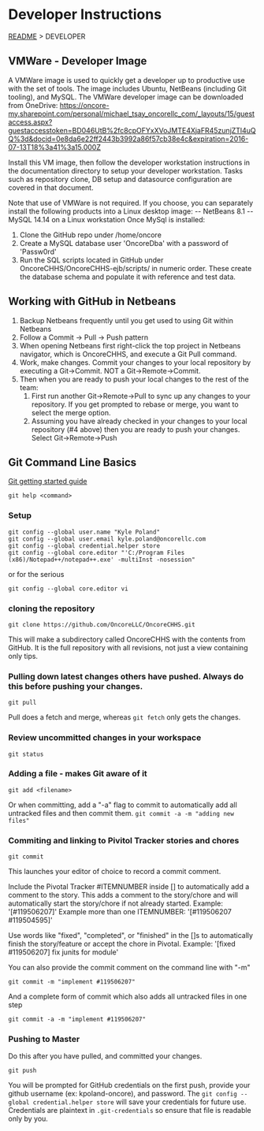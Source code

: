 # Developer Instructions
[README](README.md) > DEVELOPER

## VMWare - Developer Image
A VMWare image is used to quickly get a developer up to productive use with the set of tools. The image includes Ubuntu, NetBeans (including Git tooling), and MySQL. The VMWare developer image can be downloaded from OneDrive: https://oncore-my.sharepoint.com/personal/michael_tsay_oncorellc_com/_layouts/15/guestaccess.aspx?guestaccesstoken=BD046UtB%2fc8cpOFYxXVoJMTE4XjaFR45zunjZTl4uQQ%3d&docid=0e8da6e22ff2443b3992a86f57cb38e4c&expiration=2016-07-13T18%3a41%3a15.000Z  
  
Install this VM image, then follow the developer workstation instructions in the documentation directory to setup your developer workstation.  Tasks such as repository clone, DB setup and datasource configuration are covered in that document.  
  
Note that use of VMWare is not required. If you choose, you can separately install the following products into a Linux desktop image:
-- NetBeans 8.1
-- MySQL 14.14 on a Linux workstation
Once MySql is installed:
1. Clone the GitHub repo under /home/oncore 
2. Create a MySQL database user 'OncoreDba' with a password of 'Passw0rd'
3. Run the SQL scripts located in GitHub under OncoreCHHS/OncoreCHHS-ejb/scripts/ in numeric order. These create the database schema and populate it with reference and test data.
  
## Working with GitHub in Netbeans
1. Backup Netbeans frequently until you get used to using Git within Netbeans
2. Follow a Commit -> Pull -> Push pattern
3. When opening Netbeans first right-click the top project in Netbeans navigator, which is OncoreCHHS, and execute a Git Pull command.
4. Work, make changes. Commit your changes to your local repository by executing a Git→Commit. NOT a Git→Remote→Commit.
5. Then when you are ready to push your local changes to the rest of the team:
    1. First run another Git→Remote→Pull to sync up any changes to your repository.   If you get prompted to rebase or merge, you want to select the merge option. 
    2. Assuming you have already checked in your changes to your local repository (#4 above) then you are ready to push your changes.  Select Git→Remote→Push

## Git Command Line Basics
[Git getting started guide](https://git-scm.com/book/en/v2/Getting-Started-The-Command-Line)

```git help <command>```

### Setup
```
git config --global user.name "Kyle Poland"
git config --global user.email kyle.poland@oncorellc.com
git config --global credential.helper store
git config --global core.editor "'C:/Program Files (x86)/Notepad++/notepad++.exe' -multiInst -nosession"
```
or for the serious
```
git config --global core.editor vi
```

### cloning the repository
```
git clone https://github.com/OncoreLLC/OncoreCHHS.git
```
This will make a subdirectory called OncoreCHHS with the contents from GitHub. It is the full repository with all revisions, not just a view containing only tips.

### Pulling down latest changes others have pushed. Always do this before pushing your changes.
```
git pull
```

Pull does a fetch and merge, whereas `git fetch` only gets the changes.

### Review uncommitted changes in your workspace
```git status```

### Adding a file - makes Git aware of it
```
git add <filename>
```
Or when committing, add a "-a" flag to commit to automatically add all untracked files and then commit them.
```git commit -a -m "adding new files"```

### Commiting and linking to Pivitol Tracker stories and chores
```
git commit
```
This launches your editor of choice to record a commit comment.

Include the Pivotal Tracker #ITEMNUMBER inside [] to automatically add a comment to the story. This adds a comment to the story/chore and will automatically start the story/chore if not already started.
Example: '[#119506207]'
Example more than one ITEMNUMBER: '[#119506207 #119504595]'

Use words like "fixed", "completed", or "finished" in the []s to automatically finish the story/feature or accept the chore in Pivotal.
Example: '[fixed #119506207] fix junits for module'

You can also provide the commit comment on the command line with "-m"
```
git commit -m "implement #119506207"
```
And a complete form of commit which also adds all untracked files in one step
```
git commit -a -m "implement #119506207"
```

### Pushing to Master
Do this after you have pulled, and committed your changes.
```
git push
```
You will be prompted for GitHub credentials on the first push, provide your github username (ex: kpoland-oncore), and password. The `git config --global credential.helper store` will save your credentials for future use.  Credentials are plaintext in `.git-credentials` so ensure that file is readable only by you.
